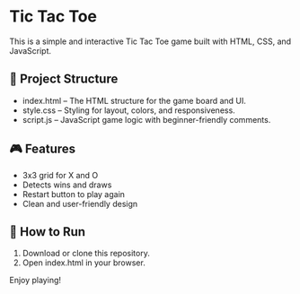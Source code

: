 # Tic Tac Toe

This is a simple and interactive Tic Tac Toe game built with HTML, CSS, and JavaScript.

## 📁 Project Structure
- index.html – The HTML structure for the game board and UI.
- style.css – Styling for layout, colors, and responsiveness.
- script.js – JavaScript game logic with beginner-friendly comments.

## 🎮 Features
- 3x3 grid for X and O
- Detects wins and draws
- Restart button to play again
- Clean and user-friendly design

## 🚀 How to Run
1. Download or clone this repository.
2. Open index.html in your browser.

Enjoy playing!
